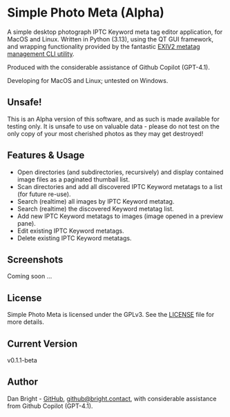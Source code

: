 # Simple Photo Meta (Alpha)

A simple desktop photograph IPTC Keyword meta tag editor application, for MacOS and Linux. Written in Python (3.13), using the QT GUI framework, and wrapping functionality provided by the fantastic [EXIV2 metatag management CLI utility](https://github.com/exiv2/exiv2).

Produced with the considerable assistance of Github Copilot (GPT-4.1).

Developing for MacOS and Linux; untested on Windows.

## Unsafe!

This is an Alpha version of this software, and as such is made available for testing only. It is unsafe to use on valuable data - please do not test on the only copy of your most cherished photos as they may get destroyed!

## Features & Usage

- Open directories (and subdirectories, recursively) and display contained image files as a paginated thumbail list.
- Scan directories and add all discovered IPTC Keyword metatags to a list (for future re-use).
- Search (realtime) all images by IPTC Keyword metatag.
- Search (realtime) the discovered Keyword metatag list.
- Add new IPTC Keyword metatags to images (image opened in a preview pane).
- Edit existing IPTC Keyword metatags.
- Delete existing IPTC Keyword metatags.

## Screenshots

Coming soon ...

## License

Simple Photo Meta is licensed under the GPLv3. See the [LICENSE](LICENSE) file for more details.

## Current Version

v0.1.1-beta

## Author

Dan Bright - [GitHub](https://github.com/consciousuniverse), github@bright.contact, with considerable assistance from Github Copilot (GPT-4.1).